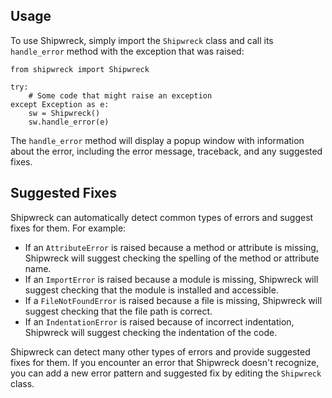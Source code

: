 ## Usage

To use Shipwreck, simply import the `Shipwreck` class and call its `handle_error` method with the exception that was raised:

```
from shipwreck import Shipwreck

try:
    # Some code that might raise an exception   
except Exception as e:
    sw = Shipwreck()
    sw.handle_error(e)
```

The `handle_error` method will display a popup window with information about the error, including the error message, traceback, and any suggested fixes.

## Suggested Fixes

Shipwreck can automatically detect common types of errors and suggest fixes for them. For example:

-   If an `AttributeError` is raised because a method or attribute is missing, Shipwreck will suggest checking the spelling of the method or attribute name.
-   If an `ImportError` is raised because a module is missing, Shipwreck will suggest checking that the module is installed and accessible.
-   If a `FileNotFoundError` is raised because a file is missing, Shipwreck will suggest checking that the file path is correct.
-   If an `IndentationError` is raised because of incorrect indentation, Shipwreck will suggest checking the indentation of the code.

Shipwreck can detect many other types of errors and provide suggested fixes for them. If you encounter an error that Shipwreck doesn't recognize, you can add a new error pattern and suggested fix by editing the `Shipwreck` class.
